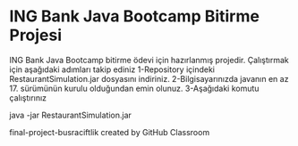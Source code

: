 # ING Bank Java Bootcamp Bitirme Projesi

ING Bank Java Bootcamp bitirme ödevi için hazırlanmış projedir. Çalıştırmak için aşağıdaki adımları takip ediniz
1-Repository içindeki RestaurantSimulation.jar dosyasını indiriniz.
2-Bilgisayarınızda javanın en az 17. sürümünün kurulu olduğundan emin olunuz.
3-Aşağıdaki komutu çalıştırınız

java -jar RestaurantSimulation.jar

final-project-busraciftlik created by GitHub Classroom
